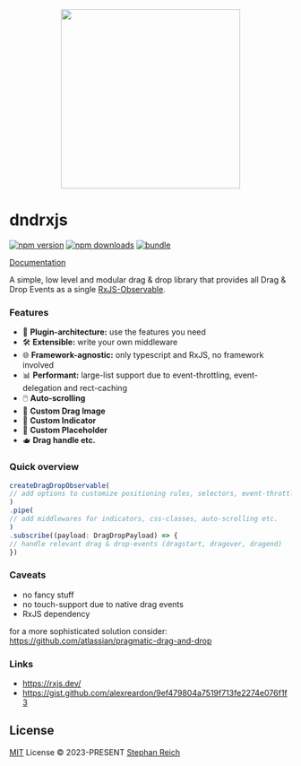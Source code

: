 <div align="center"><img src="https://yff111.github.io/dndrxjs/logo.png" height="320px" width="320px" aria-label="dndrxjs logo"></div>

# dndrxjs

[![npm version][npm-version-src]][npm-version-href]
[![npm downloads][npm-downloads-src]][npm-downloads-href]
[![bundle][bundle-src]][bundle-href]
 

[Documentation](https://yff111.github.io/dndrxjs)


A simple, low level and modular drag & drop library that provides all Drag & Drop Events as a single [RxJS-Observable](https://rxjs.dev/guide/observable).

### Features 
- 🧩 **Plugin-architecture:** use the features you need 
- 🛠 **Extensible:** write your own middleware 
- 🌐 **Framework-agnostic:** only typescript and RxJS, no framework involved
- 📊 **Performant:** large-list support due to event-throttling, event-delegation and rect-caching
- 🖱️ **Auto-scrolling**
- 🍭 **Custom Drag Image**
- 🍓 **Custom Indicator**
- 🍰 **Custom Placeholder**
- 🫖 **Drag handle etc.**

### Quick overview

```ts
createDragDropObservable(
// add options to customize positioning rules, selectors, event-throttling etc.
)
.pipe(
// add middlewares for indicators, css-classes, auto-scrolling etc.
)
.subscribe((payload: DragDropPayload) => {
// handle relevant drag & drop-events (dragstart, dragover, dragend)
})

```

### Caveats

- no fancy stuff
- no touch-support due to native drag events 
- RxJS dependency

for a more sophisticated solution consider: https://github.com/atlassian/pragmatic-drag-and-drop



### Links

- https://rxjs.dev/
- https://gist.github.com/alexreardon/9ef479804a7519f713fe2274e076f1f3




## License

[MIT](https://github.com/yff111/dndrxjs/blob/main/LICENSE) License © 2023-PRESENT [Stephan Reich](https://github.com/yff111)


[npm-version-src]: https://img.shields.io/npm/v/dndrxjs?style=flat&colorA=080f12&colorB=1fa669
[npm-version-href]: https://npmjs.com/package/dndrxjs
[npm-downloads-src]: https://img.shields.io/npm/dm/dndrxjs?style=flat&colorA=080f12&colorB=1fa669
[npm-downloads-href]: https://npmjs.com/package/dndrxjs
[bundle-src]: https://img.shields.io/bundlephobia/minzip/dndrxjs?style=flat&colorA=080f12&colorB=1fa669&label=minzip
[bundle-href]: https://bundlephobia.com/result?p=dndrxjs